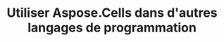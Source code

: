 ﻿---
title: Utiliser Aspose.Cells dans d'autres langages de programmation
type: docs
weight: 40
url: /fr/java/utilize-aspose-cells-in-other-programming-languages/
---
